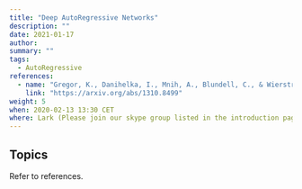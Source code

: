 ```yaml
---
title: "Deep AutoRegressive Networks"
description: ""
date: 2021-01-17
author:
summary: ""
tags:
  - AutoRegressive
references:
  - name: "Gregor, K., Danihelka, I., Mnih, A., Blundell, C., & Wierstra, D. (2014). Deep autoregressive networks. 31st International Conference on Machine Learning, ICML 2014, 4, 2991–3000."
    link: "https://arxiv.org/abs/1310.8499"
weight: 5
when: 2020-02-13 13:30 CET
where: Lark (Please join our skype group listed in the introduction page for more info)
---
```




## Topics

Refer to references.
